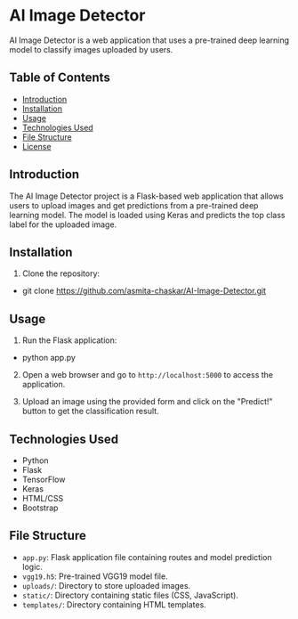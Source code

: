 # AI Image Detector

AI Image Detector is a web application that uses a pre-trained deep learning model to classify images uploaded by users.

## Table of Contents

- [Introduction](#introduction)
- [Installation](#installation)
- [Usage](#usage)
- [Technologies Used](#technologies-used)
- [File Structure](#file-structure)
- [License](#license)

## Introduction

The AI Image Detector project is a Flask-based web application that allows users to upload images and get predictions from a pre-trained deep learning model. The model is loaded using Keras and predicts the top class label for the uploaded image.

## Installation

1. Clone the repository:

- git clone https://github.com/asmita-chaskar/AI-Image-Detector.git

## Usage

1. Run the Flask application:

- python app.py

2. Open a web browser and go to `http://localhost:5000` to access the application.

3. Upload an image using the provided form and click on the "Predict!" button to get the classification result.

## Technologies Used

- Python
- Flask
- TensorFlow
- Keras
- HTML/CSS
- Bootstrap

## File Structure

- `app.py`: Flask application file containing routes and model prediction logic.
- `vgg19.h5`: Pre-trained VGG19 model file.
- `uploads/`: Directory to store uploaded images.
- `static/`: Directory containing static files (CSS, JavaScript).
- `templates/`: Directory containing HTML templates.